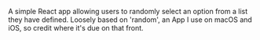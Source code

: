 A simple React app allowing users to randomly select an option from a list they have defined. Loosely based on 'random', an App I use on macOS and iOS, so credit where it's due on that front.
